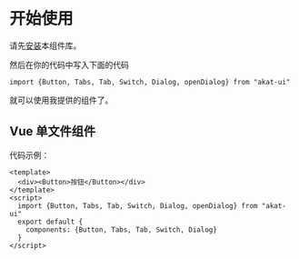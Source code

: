 # 开始使用
请先[安装](#/doc/install)本组件库。

然后在你的代码中写入下面的代码

```
import {Button, Tabs, Tab, Switch, Dialog, openDialog} from "akat-ui"
```
就可以使用我提供的组件了。

## Vue 单文件组件

代码示例：

```
<template>
  <div><Button>按钮</Button></div>
</template>
<script>
  import {Button, Tabs, Tab, Switch, Dialog, openDialog} from "akat-ui"
  export default {
    components: {Button, Tabs, Tab, Switch, Dialog}
  }
</script>
```